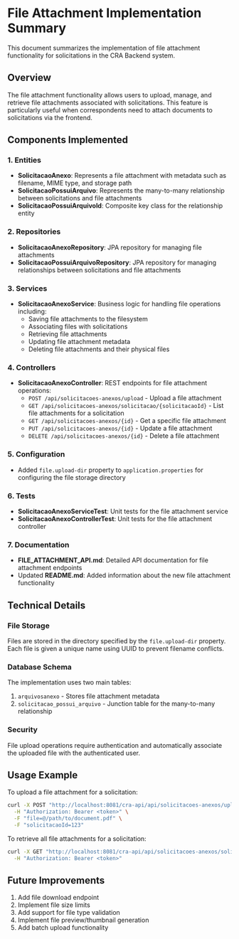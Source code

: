 # File Attachment Implementation Summary

This document summarizes the implementation of file attachment functionality for solicitations in the CRA Backend system.

## Overview

The file attachment functionality allows users to upload, manage, and retrieve file attachments associated with solicitations. This feature is particularly useful when correspondents need to attach documents to solicitations via the frontend.

## Components Implemented

### 1. Entities

- **SolicitacaoAnexo**: Represents a file attachment with metadata such as filename, MIME type, and storage path
- **SolicitacaoPossuiArquivo**: Represents the many-to-many relationship between solicitations and file attachments
- **SolicitacaoPossuiArquivoId**: Composite key class for the relationship entity

### 2. Repositories

- **SolicitacaoAnexoRepository**: JPA repository for managing file attachments
- **SolicitacaoPossuiArquivoRepository**: JPA repository for managing relationships between solicitations and file attachments

### 3. Services

- **SolicitacaoAnexoService**: Business logic for handling file operations including:
  - Saving file attachments to the filesystem
  - Associating files with solicitations
  - Retrieving file attachments
  - Updating file attachment metadata
  - Deleting file attachments and their physical files

### 4. Controllers

- **SolicitacaoAnexoController**: REST endpoints for file attachment operations:
  - `POST /api/solicitacoes-anexos/upload` - Upload a file attachment
  - `GET /api/solicitacoes-anexos/solicitacao/{solicitacaoId}` - List file attachments for a solicitation
  - `GET /api/solicitacoes-anexos/{id}` - Get a specific file attachment
  - `PUT /api/solicitacoes-anexos/{id}` - Update a file attachment
  - `DELETE /api/solicitacoes-anexos/{id}` - Delete a file attachment

### 5. Configuration

- Added `file.upload-dir` property to `application.properties` for configuring the file storage directory

### 6. Tests

- **SolicitacaoAnexoServiceTest**: Unit tests for the file attachment service
- **SolicitacaoAnexoControllerTest**: Unit tests for the file attachment controller

### 7. Documentation

- **FILE_ATTACHMENT_API.md**: Detailed API documentation for file attachment endpoints
- Updated **README.md**: Added information about the new file attachment functionality

## Technical Details

### File Storage

Files are stored in the directory specified by the `file.upload-dir` property. Each file is given a unique name using UUID to prevent filename conflicts.

### Database Schema

The implementation uses two main tables:
1. `arquivosanexo` - Stores file attachment metadata
2. `solicitacao_possui_arquivo` - Junction table for the many-to-many relationship

### Security

File upload operations require authentication and automatically associate the uploaded file with the authenticated user.

## Usage Example

To upload a file attachment for a solicitation:

```bash
curl -X POST "http://localhost:8081/cra-api/api/solicitacoes-anexos/upload" \
  -H "Authorization: Bearer <token>" \
  -F "file=@/path/to/document.pdf" \
  -F "solicitacaoId=123"
```

To retrieve all file attachments for a solicitation:

```bash
curl -X GET "http://localhost:8081/cra-api/api/solicitacoes-anexos/solicitacao/123" \
  -H "Authorization: Bearer <token>"
```

## Future Improvements

1. Add file download endpoint
2. Implement file size limits
3. Add support for file type validation
4. Implement file preview/thumbnail generation
5. Add batch upload functionality
